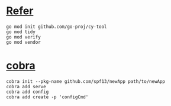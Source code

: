# [Refer](https://blog.csdn.net/benben_2015/article/details/82227338)
    go mod init github.com/go-proj/cy-tool
    go mod tidy
    go mod verify
    go mod vendor

# [cobra](https://github.com/spf13/cobra/blob/master/cobra/README.md)
    cobra init --pkg-name github.com/spf13/newApp path/to/newApp
    cobra add serve
    cobra add config
    cobra add create -p 'configCmd'
